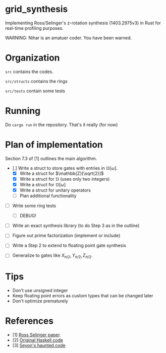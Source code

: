 # grid_synthesis


Implementing Ross/Selinger's z-rotation synthesis (1403.2975v3) in Rust for real-time profiling purposes. 



WARNING: Nihar is an amatuer coder. You have been warned.


# Organization 

`src` contains the codes.

`src/structs` contains the rings 

`src/tests` contain some tests

# Running

Do `cargo run` in the repository. That's it really (for now)


# Plan of implementation

Section 7.3 of [1] outlines the main algorithm.

- [.] Write a struct to store gates with entries in $\mathbb{D}[\omega]$.
	- [X] Write a struct for $\mathbb{Z}[\sqrt{2}]$
	- [X] Write a struct for $\mathbb{D}$ (uses only two integers)
	- [X] Write a struct for $\mathbb{D}[\omega]$
	- [X] Write a struct for unitary operators
	- [ ] Plan additional functionality
- [ ] Write some ring tests
	- [ ] DEBUG!
- [ ] Write an exact synthesis library (to do Step 3 as in the outline)
- [ ] Figure out prime factorization (implement or include)
- [ ] Write a Step 2 to extend to floating point gate synthesis
- [ ] Generalize to gates like $X_{\pi/2},Y_{\pi/2},Z_{\pi/2}$.


# Tips

- Don't use unsigned integer
- Keep floating point errors as custom types that can be changed later
- Don't optimize prematurely

# References

- [1] [Ross Selinger paper](https://arxiv.org/abs/1403.2975v3).
- [2] [Original Haskell code](https://hackage.haskell.org/package/newsynth)
- [3] [Seyon's haunted code](https://github.com/CQCL/QCompiler/blob/master/singleqb)
